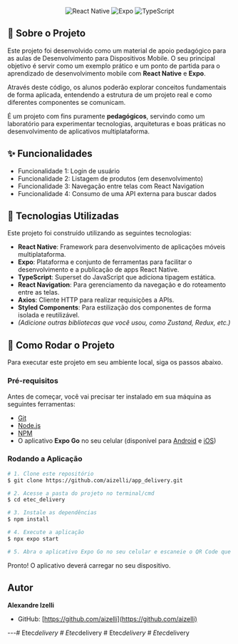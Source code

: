 <p align="center">
  <img src="https://img.shields.io/badge/React_Native-20232A?style=for-the-badge&logo=react&logoColor=61DAFB" alt="React Native">
  <img src="https://img.shields.io/badge/Expo-000020?style=for-the-badge&logo=expo&logoColor=white" alt="Expo">
  <img src="https://img.shields.io/badge/TypeScript-3178C6?style=for-the-badge&logo=typescript&logoColor=white" alt="TypeScript">
  </p>

## 📝 Sobre o Projeto

Este projeto foi desenvolvido como um material de apoio pedagógico para as aulas de Desenvolvimento para Dispositivos Mobile. O seu principal objetivo é servir como um exemplo prático e um ponto de partida para o aprendizado de desenvolvimento mobile com **React Native** e **Expo**.

Através deste código, os alunos poderão explorar conceitos fundamentais de forma aplicada, entendendo a estrutura de um projeto real e como diferentes componentes se comunicam.


É um projeto com fins puramente **pedagógicos**, servindo como um laboratório para experimentar tecnologias, arquiteturas e boas práticas no desenvolvimento de aplicativos multiplataforma.

## ✨ Funcionalidades

* Funcionalidade 1: Login de usuário
* Funcionalidade 2: Listagem de produtos (em desenvolvimento)
* Funcionalidade 3: Navegação entre telas com React Navigation
* Funcionalidade 4: Consumo de uma API externa para buscar dados

## 🚀 Tecnologias Utilizadas

Este projeto foi construído utilizando as seguintes tecnologias:

* **React Native**: Framework para desenvolvimento de aplicações móveis multiplataforma.
* **Expo**: Plataforma e conjunto de ferramentas para facilitar o desenvolvimento e a publicação de apps React Native.
* **TypeScript**: Superset do JavaScript que adiciona tipagem estática.
* **React Navigation**: Para gerenciamento da navegação e do roteamento entre as telas.
* **Axios**: Cliente HTTP para realizar requisições a APIs.
* **Styled Components**: Para estilização dos componentes de forma isolada e reutilizável.
* _(Adicione outras bibliotecas que você usou, como Zustand, Redux, etc.)_

## 🏁 Como Rodar o Projeto

Para executar este projeto em seu ambiente local, siga os passos abaixo.

### Pré-requisitos

Antes de começar, você vai precisar ter instalado em sua máquina as seguintes ferramentas:
* [Git](https://git-scm.com)
* [Node.js](https://nodejs.org/en/)
* [NPM](https://www.npmjs.com/)
* O aplicativo **Expo Go** no seu celular (disponível para [Android](https://play.google.com/store/apps/details?id=host.exp.exponent) e [iOS](https://apps.apple.com/us/app/expo-go/id982107779))

### Rodando a Aplicação

```bash
# 1. Clone este repositório
$ git clone https://github.com/aizelli/app_delivery.git

# 2. Acesse a pasta do projeto no terminal/cmd
$ cd etec_delivery

# 3. Instale as dependências
$ npm install

# 4. Execute a aplicação
$ npx expo start

# 5. Abra o aplicativo Expo Go no seu celular e escaneie o QR Code que aparecerá no terminal.
```

Pronto! O aplicativo deverá carregar no seu dispositivo.

##  Autor

**Alexandre Izelli**

* GitHub: [https://github.com/aizelli](https://github.com/aizelli)

---#   E t e c _ d e l i v e r y  
 #   E t e c _ d e l i v e r y  
 #   E t e c _ d e l i v e r y  
 #   E t e c _ d e l i v e r y  
 